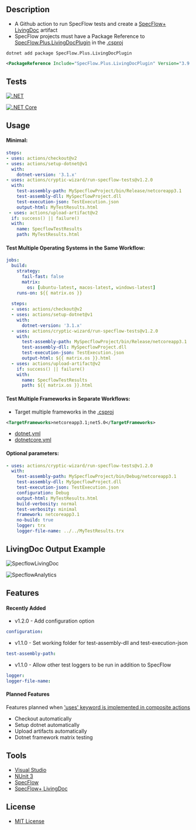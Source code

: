 ## Description
* A Github action to run SpecFlow tests and create a [SpecFlow+ LivingDoc](https://specflow.org/tools/living-doc/) artifact
* SpecFlow projects must have a Package Reference to [SpecFlow.Plus.LivingDocPlugin](https://www.nuget.org/packages/SpecFlow.Plus.LivingDocPlugin/) in the [.csproj](https://github.com/cryptic-wizard/run-specflow-tests/blob/main/RunSpecflowTests/RunSpecflowTests.csproj)
```Shell
dotnet add package SpecFlow.Plus.LivingDocPlugin
```
```xml
<PackageReference Include="SpecFlow.Plus.LivingDocPlugin" Version="3.9.50" />
```

## Tests
[![.NET](https://github.com/cryptic-wizard/run-specflow-tests/actions/workflows/dotnet.yml/badge.svg)](https://github.com/cryptic-wizard/run-specflow-tests/actions/workflows/dotnet.yml)

[![.NET Core](https://github.com/cryptic-wizard/run-specflow-tests/actions/workflows/dotnetcore.yml/badge.svg)](https://github.com/cryptic-wizard/run-specflow-tests/actions/workflows/dotnetcore.yml)

## Usage
#### Minimal:
```yaml
steps:
- uses: actions/checkout@v2
- uses: actions/setup-dotnet@v1
  with:
    dotnet-version: '3.1.x'
- uses: actions/cryptic-wizard/run-specflow-tests@v1.2.0
  with:
    test-assembly-path: MySpecflowProject/bin/Release/netcoreapp3.1
    test-assembly-dll: MySpecflowProject.dll
    test-execution-json: TestExecution.json
    output-html: MyTestResults.html
 - uses: actions/upload-artifact@v2
  if: success() || failure()
  with:
    name: SpecflowTestResults
    path: MyTestResults.html
```

#### Test Multiple Operating Systems in the Same Workflow:
```yaml
jobs:
  build:
    strategy:
      fail-fast: false
      matrix:
        os: [ubuntu-latest, macos-latest, windows-latest]
    runs-on: ${{ matrix.os }}
    
  steps:
  - uses: actions/checkout@v2
  - uses: actions/setup-dotnet@v1
    with:
      dotnet-version: '3.1.x'
  - uses: actions/cryptic-wizard/run-specflow-tests@v1.2.0
    with:
      test-assembly-path: MySpecflowProject/bin/Release/netcoreapp3.1
      test-assembly-dll: MySpecflowProject.dll
      test-execution-json: TestExecution.json
      output-html: ${{ matrix.os }}.html
  - uses: actions/upload-artifact@v2
    if: success() || failure()
    with:
      name: SpecflowTestResults
      path: ${{ matrix.os }}.html
```

#### Test Multiple Frameworks in Separate Workflows:
* Target multiple frameworks in the [.csproj](https://github.com/cryptic-wizard/run-specflow-tests/blob/main/RunSpecflowTests/RunSpecflowTests.csproj)
```xml
<TargetFrameworks>netcoreapp3.1;net5.0</TargetFrameworks>
```
* [dotnet.yml](https://github.com/cryptic-wizard/run-specflow-tests/blob/main/.github/workflows/dotnet.yml)
* [dotnetcore.yml](https://github.com/cryptic-wizard/run-specflow-tests/blob/main/.github/workflows/dotnetcore.yml)

#### Optional parameters:
```yaml
- uses: actions/cryptic-wizard/run-specflow-tests@v1.2.0
  with:
    test-assembly-path: MySpecflowProject/bin/Debug/netcoreapp3.1
    test-assembly-dll: MySpecflowProject.dll
    test-execution-json: TestExecution.json
    configuration: Debug
    output-html: MyTestResults.html
    build-verbosity: normal
    test-verbosity: minimal
    framework: netcoreapp3.1
    no-build: true
    logger: trx
    logger-file-name: ../../MyTestResults.trx
```
## LivingDoc Output Example
![SpecflowLivingDoc](https://user-images.githubusercontent.com/87053379/130558124-48f01dca-a841-470d-8038-d74241fb36b2.PNG)

![SpecflowAnalytics](https://user-images.githubusercontent.com/87053379/130558132-74be6be5-8726-46a4-8c43-82daa053a603.PNG)


## Features
#### Recently Added
* v1.2.0 - Add configuration option
```yaml
configuration:
```
* v1.1.0 - Set working folder for test-assembly-dll and test-execution-json
```yaml
test-assembly-path:
```
* v1.1.0 - Allow other test loggers to be run in addition to SpecFlow
```yaml
logger:
logger-file-name:
```

#### Planned Features
Features planned when ['uses' keyword is implemented in composite actions](https://github.com/actions/runner/issues/646)
* Checkout automatically
* Setup dotnet automatically
* Upload artifacts automatically
* Dotnet framework matrix testing
## Tools
* [Visual Studio](https://visualstudio.microsoft.com/vs/)
* [NUnit 3](https://nunit.org/)
* [SpecFlow](https://specflow.org/tools/specflow/)
* [SpecFlow+ LivingDoc](https://specflow.org/tools/living-doc/)
## License
* [MIT License](https://github.com/cryptic-wizard/run-specflow-tests/blob/main/LICENSE.md)
